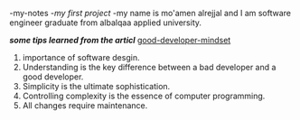 -my-notes
-*my first project*
-my name is mo'amen alrejjal and I am software engineer graduate from albalqaa applied university.

***some tips learned from the articl*** [good-developer-mindset](https://www.freecodecamp.org/news/learn-the-fundamentals-of-a-good-developer-mindset-in-15-minutes-81321ab8a682/)
1. importance of software desgin.
2. Understanding is the key difference between a bad developer and a good developer.
3. Simplicity is the ultimate sophistication.
4. Controlling complexity is the essence of computer programming.
5. All changes require maintenance.
